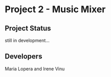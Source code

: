 # Project 2 - Music Mixer

## Project Status
still in development...

## Developers
Maria Lopera and Irene Vinu
